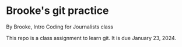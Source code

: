 # Brooke's git practice

By Brooke, Intro Coding for Journalists class

This repo is a class assignment to learn git. It is due January 23, 2024.